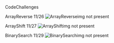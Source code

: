 CodeChallenges 

ArrayReverse 11/26
![ArrayReverseimg not present](https://drive.google.com/file/d/1yaSKLzkDc_grsawYF-sZRlWb_5qLP_pi/view?usp=sharing)

ArrayShift 11/27
![ArrayShiftimg not present](https://drive.google.com/file/d/1RpwRPTC7Sdo3oSxAesbUjh909OPd5zVP/view?usp=sharing)

BinarySearch 11/29
![BinarySearchimg not present](https://drive.google.com/file/d/17zBw2EyYEYFYMx6cRCZni1flsSGdSPrk/view?usp=sharing)
